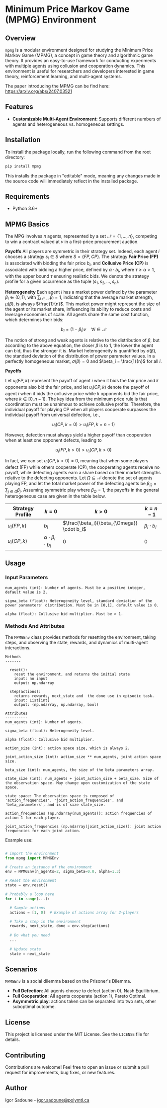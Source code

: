 # Minimum Price Markov Game (MPMG) Environment

## Overview

`mpmg` is a modular environment designed for studying the Minimum Price Markov Game (MPMG), a concept in game theory and algorithmic game theory. It provides an easy-to-use framework for conducting experiments with multiple agents using collusion and cooperation dynamics. This environment is useful for researchers and developers interested in game theory, reinforcement learning, and multi-agent systems.

The paper introducing the MPMG can be find here: https://arxiv.org/abs/2407.03521

## Features
- **Customizable Multi-Agent Environment**: Supports different numbers of agents and heterogeneous vs. homogeneous settings.

## Installation

To install the package locally, run the following command from the root directory:

```sh
pip install mpmg
```

This installs the package in "editable" mode, meaning any changes made in the source code will immediately reflect in the installed package.

## Requirements
- Python 3.6+

## MPMG Basics
The MPG involves $n$ agents, represented by a set $\mathcal{N} = \{1,\dots,n\}$, competing to win a contract valued at $v$ in a first-price procurement auction.

**Payoffs**
All players are symmetric in their strategy set. Indeed, each agent $i$ chooses a strategy $s_i \in S$ where $S = \{\textit{FP}, \textit{CP}\}$. The strategy **Fair Price (FP)** is associated with bidding the fair price $b_i$, and **Collusive Price (CP)** is associated with bidding a higher price, defined by $\alpha \cdot b_i$, where $\tau \geq \alpha > 1$, with the upper bound $\tau$ ensuring realistic bids. We denote the strategy profile for a given occurrence as the tuple $(s_1, s_2, \dots, s_n)$.

**Heterogeneity**
Each agent $i$ has a market power defined by the parameter $\beta_i \in (0,1)$, with $\sum_{i \in \mathcal{N}} \beta_i = 1$, indicating that the average market strength, $\mu(\beta)$, is always $\frac{1}{n}$. This market power might represent the size of the agent or its market share, influencing its ability to reduce costs and leverage economies of scale. All agents share the same cost function, which determines their bids:

$$
b_i = (1-\beta_i)v \quad \forall i \in \mathcal{N}
$$

The notion of strong and weak agents is relative to the distribution of $\beta$, but according to the above equation, the closer $\beta$ is to 1, the lower the agent can bid, thus the stronger it is. Market heterogeneity is quantified by $\sigma(\beta)$, the standard deviation of the distribution of power parameter values. In a perfectly homogeneous market, $\sigma(\beta) = 0$ and $\beta_i = \frac{1}{n}$ for all $i$.

**Payoffs**

Let $u_i(\textit{FP}, k)$ represent the payoff of agent $i$ when it bids the fair price and $k$ opponents also bid the fair price, and let $u_i(\textit{CP}, k)$ denote the payoff of agent $i$ when it bids the collusive price while $k$ opponents bid the fair price, where $k \in [0, n-1]$. The key idea from the minimum price rule is that coordination must be unanimous to achieve collusive profits. Therefore, the individual payoff for playing CP when all players cooperate surpasses the individual payoff from universal defection, i.e.,

$$
u_i(\textit{CP}, k=0) > u_i(\textit{FP}, k=n-1)
$$

However, defection must always yield a higher payoff than cooperation when at least one opponent defects, leading to

$$
u_i(\textit{FP}, k>0) > u_i(\textit{CP}, k>0)
$$

In fact, we can set $u_i(\textit{CP}, k>0) = 0$, meaning that when some players defect (FP) while others cooperate (CP), the cooperating agents receive no payoff, while defecting agents earn a share based on their market strengths relative to the defecting opponents. Let $\Omega \subseteq \mathcal{N}$ denote the set of agents playing FP, and let the total market power of the defecting agents be $\beta_\Omega = \sum_{j \in \Omega} \beta_j$. Assuming symmetric play where $\beta_{\Omega} = 1$, the payoffs in the general heterogeneous case are given in the table below.


| Strategy Profile          | $k = 0$                     | $k > 0$                              | $k = n-1$                  |
|---------------------------|-----------------------------|--------------------------------------|---------------------------|
| $u_i(\textit{FP}, k)$     | $b_i$                       | $\frac{\beta_i}{\beta_{\Omega}} \cdot b_i$ | $\beta_i \cdot b_i$       |
| $u_i(\textit{CP}, k)$     | $\alpha \cdot \beta_i \cdot b_i$ | $0$                                | $0$                       |


## Usage

### Input Parameters
```
num_agents (int): Number of agents. Must be a positive integer, default value is 2.

sigma_beta (float): Heterogeneity level, standard deviation of the power parameters' distribution. Must be in [0,1], default value is 0.

alpha (float): Collusive bid multiplier. Must be > 1.
```

### Methods And Attributes
The `MPMGEnv` class provides methods for resetting the environment, taking steps, and observing the state, rewards, and dynamics of multi-agent interactions.

```
Methods
-------

  reset():
    reset the environment, and returns the initial state
    input: no input
    output: np.ndarray
  
  step(actions):
    returns rewards, next_state and  the done use in episodic task.
    input: List[int]  
    output: (np.ndarray, np.ndarray, bool)

Attributes
----------
num_agents (int): Number of agents.

sigma_beta (float): Heterogeneity level.

alpha (float): Collusive bid multiplier. 

action_size (int): action space size, which is always 2.

joint_action_size (int): action_size ** num_agents, joint action space size.

beta_size (int): num_agents, the size of the beta parameters array.

state_size (int): num_agents + joint_action_size + beta_size. Size of the observation space. May change upon customization of the state space.

state_space: The observation space is composed of 'action_frequencies', 'joint_action_frequencies', and 'beta_parameters', and is of size state_size.

action_frequencies (np.ndarray(num_agents)): action frequencies of action 1 for each player.         

joint_action_frequencies (np.ndarray(joint_action_size)): joint action frequencies for each joint action.
```

Example use:

```python

# import the environment
from mpmg import MPMGEnv

# Create an instance of the environment
env = MPMGEnv(n_agents=2, sigma_beta=0.0, alpha=1.3)

# Reset the environment
state = env.reset() 

# Probably a loop here
for i in range(...):

  # Sample actions
  actions = [1, 0]  # Example of actions array for 2-players

  # Take a step in the environment
  rewards, next_state, done = env.step(actions)
  
  # Do what you need
  ...
  
  # Update state
  state = next_state
```

## Scenarios
`MPMGEnv` is a social dilemma based on the Prisoner's Dilemma. 

- **Full Defection**: All agents choose to defect (action 0), Nash Equilibrium.
- **Full Cooperation**: All agents cooperate (action 1), Pareto Optimal.
- **Asymmetric play**: actions taken can be separated into two sets, other suboptimal outcome.

## License

This project is licensed under the MIT License. See the `LICENSE` file for details.

## Contributing

Contributions are welcome! Feel free to open an issue or submit a pull request for improvements, bug fixes, or new features.

## Author

Igor Sadoune - igor.sadoune@polymtl.ca

